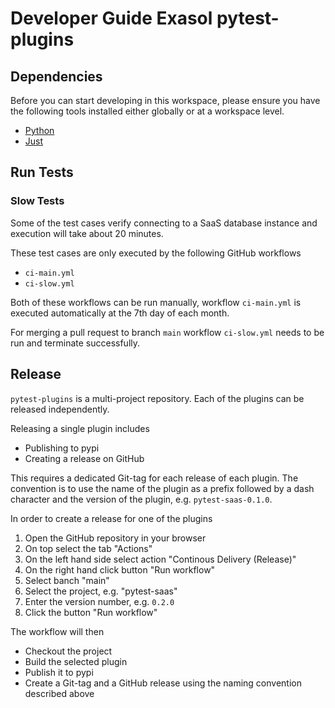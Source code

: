 # Developer Guide Exasol pytest-plugins

## Dependencies

Before you can start developing in this workspace, please ensure you have the following tools installed either globally or at a workspace level.

* [Python](https://www.python.org)
* [Just](https://github.com/casey/just)

## Run Tests

### Slow Tests

Some of the test cases verify connecting to a SaaS database instance and
execution will take about 20 minutes.

These test cases are only executed by the following GitHub workflows
* `ci-main.yml`
* `ci-slow.yml`

Both of these workflows can be run manually, workflow `ci-main.yml` is executed automatically at the 7th day of each month.

For merging a pull request to branch `main` workflow `ci-slow.yml` needs to be run and terminate successfully.

## Release

`pytest-plugins` is a multi-project repository. Each of the plugins can be released independently.

Releasing a single plugin includes
* Publishing to pypi
* Creating a release on GitHub

This requires a dedicated Git-tag for each release of each plugin.  The convention is to use the name of the plugin as a prefix followed by a dash character and the version of the plugin, e.g. `pytest-saas-0.1.0`.

In order to create a release for one of the plugins
1. Open the GitHub repository in your browser
2. On top select the tab "Actions"
3. On the left hand side select action "Continous Delivery (Release)"
4. On the right hand click button "Run workflow"
5. Select banch "main"
6. Select the project, e.g. "pytest-saas"
7. Enter the version number, e.g. `0.2.0`
8. Click the button "Run workflow"

The workflow will then
* Checkout the project
* Build the selected plugin
* Publish it to pypi
* Create a Git-tag and a GitHub release using the naming convention described above
